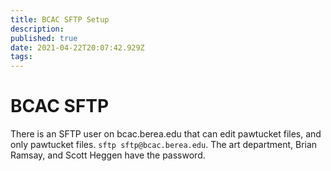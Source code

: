 ```yaml
---
title: BCAC SFTP Setup
description: 
published: true
date: 2021-04-22T20:07:42.929Z
tags: 
---
```


# BCAC SFTP

There is an SFTP user on bcac.berea.edu that can edit pawtucket files, and only pawtucket files. `sftp sftp@bcac.berea.edu`. The art department, Brian Ramsay, and Scott Heggen have the password.